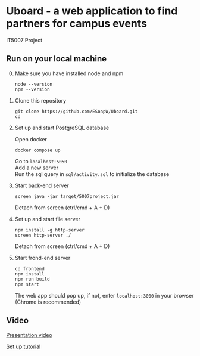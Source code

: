 # Uboard - a web application to find partners for campus events
IT5007 Project

## Run on your local machine   

0. Make sure you have installed node and npm
   
   ```
   node --version
   npm --version
   ```
   
1. Clone this repository

    ```
    git clone https://github.com/ESoapW/Uboard.git
    cd
    ```   

2. Set up and start PostgreSQL database

    Open docker

    ```
    docker compose up
    ```

    Go to `localhost:5050`  
    Add a new server  
    Run the sql query in `sql/activity.sql` to initialize the database

3. Start back-end server

    ```
    screen java -jar target/5007project.jar 
    ```

    Detach from screen (ctrl/cmd + A + D)

4. Set up and start file server

    ```
    npm install -g http-server
    screen http-server ./
    ```

    Detach from screen (ctrl/cmd + A + D)

5. Start frond-end server

    ```
    cd frontend
    npm install
    npm run build
    npm start
    ```

    The web app should pop up, if not, enter `localhost:3000` in your browser (Chrome is recommended)

## Video

[Presentation video]()

[Set up tutorial]()
